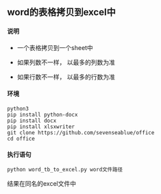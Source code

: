## word的表格拷贝到excel中

#### 说明
- 一个表格拷贝到一个sheet中

- 如果列数不一样， 以最多的列数为准

- 如果行数不一样， 以最多的行数为准
#### 环境
```shell script
python3
pip install python-docx
pip install docx
pip install xlsxwriter
git clone https://github.com/sevenseablue/office
cd office
```

#### 执行语句
```python
python word_tb_to_excel.py word文件路径
```
结果在同名的excel文件中